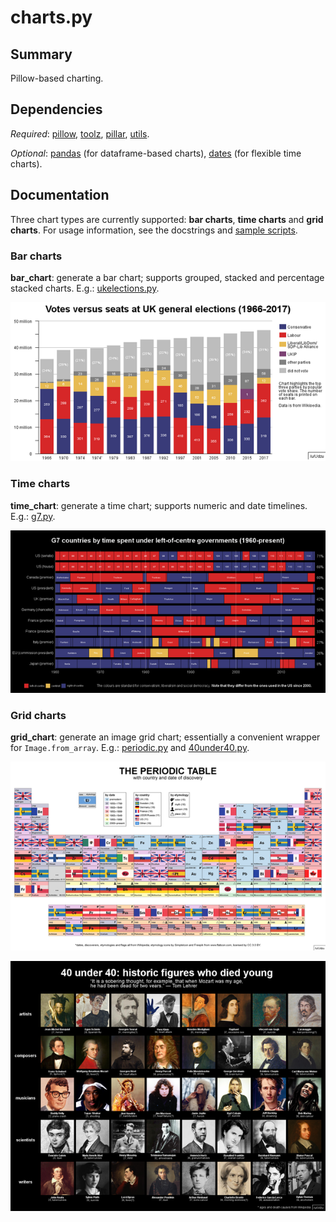 # charts.py

## Summary 
Pillow-based charting.
 
## Dependencies
*Required*: [pillow](http://pillow.readthedocs.io/en/4.2.x/index.html), [toolz](http://toolz.readthedocs.io/en/latest/index.html), [pillar](pillar.md), [utils](utils.md).

*Optional*: [pandas](http://pandas.pydata.org/) (for dataframe-based charts), [dates](dates.md) (for flexible time charts).

## Documentation

Three chart types are currently supported: **bar charts**, **time charts** and **grid charts**. For usage information, see the docstrings and [sample scripts](dataviz/).

### Bar charts

**bar_chart**: generate a bar chart; supports grouped, stacked and percentage stacked charts. E.g.: [ukelections.py](dataviz/ukelections.py).

![uk elections bar chart](images/chart_elections.png)

### Time charts

**time_chart**: generate a time chart; supports numeric and date timelines. E.g.: [g7.py](dataviz/g7.py).

![time chart example](images/chart_g7.png)

### Grid charts

**grid_chart**: generate an image grid chart; essentially a convenient wrapper for `Image.from_array`. E.g.: [periodic.py](dataviz/periodic.py) and [40under40.py](dataviz/40under40.py).

![grid chart example](images/chart_periodic.png)

![grid chart example](images/chart_40under40.png)
